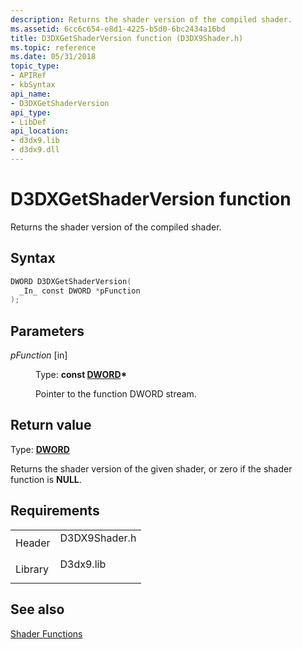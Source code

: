 ```yaml
---
description: Returns the shader version of the compiled shader.
ms.assetid: 6cc6c654-e8d1-4225-b5d0-6bc2434a16bd
title: D3DXGetShaderVersion function (D3DX9Shader.h)
ms.topic: reference
ms.date: 05/31/2018
topic_type: 
- APIRef
- kbSyntax
api_name: 
- D3DXGetShaderVersion
api_type: 
- LibDef
api_location: 
- d3dx9.lib
- d3dx9.dll
---
```


# D3DXGetShaderVersion function

Returns the shader version of the compiled shader.

## Syntax


```C++
DWORD D3DXGetShaderVersion(
  _In_ const DWORD *pFunction
);
```



## Parameters

<dl> <dt>

*pFunction* \[in\]
</dt> <dd>

Type: **const [**DWORD**](../winprog/windows-data-types.md)\***

Pointer to the function DWORD stream.

</dd> </dl>

## Return value

Type: **[**DWORD**](../winprog/windows-data-types.md)**

Returns the shader version of the given shader, or zero if the shader function is **NULL**.

## Requirements



|                    |                                                                                          |
|--------------------|------------------------------------------------------------------------------------------|
| Header<br/>  | <dl> <dt>D3DX9Shader.h</dt> </dl> |
| Library<br/> | <dl> <dt>D3dx9.lib</dt> </dl>     |



## See also

<dl> <dt>

[Shader Functions](dx9-graphics-reference-d3dx-functions-shader.md)
</dt> </dl>

 

 
